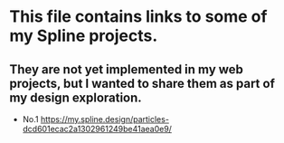 # This file contains links to some of my Spline projects. <br>
## They are not yet implemented in my web projects, but I wanted to share them as part of my design exploration.

- No.1 https://my.spline.design/particles-dcd601ecac2a1302961249be41aea0e9/
